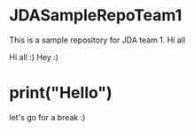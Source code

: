 # JDASampleRepoTeam1
This is a sample repository for JDA team 1.
Hi all

Hi all :)
Hey :)

print("Hello")
=======
let's go for a break :)


